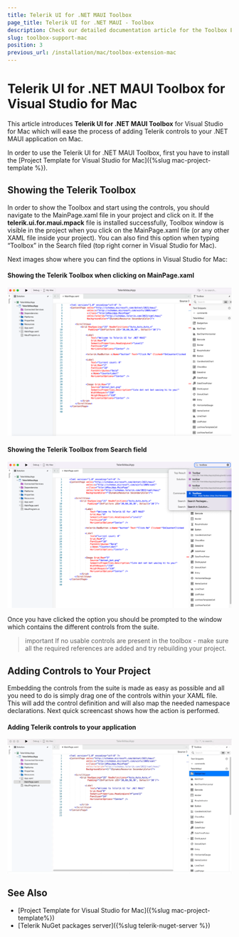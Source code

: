 ```yaml
---
title: Telerik UI for .NET MAUI Toolbox
page_title: Telerik UI for .NET MAUI - Toolbox
description: Check our detailed documentation article for the Toolbox Extension of Telerik UI for .NET MAUI on Mac.
slug: toolbox-support-mac
position: 3
previous_url: /installation/mac/toolbox-extension-mac
---
```


# Telerik UI for .NET MAUI Toolbox for Visual Studio for Mac

This article introduces **Telerik UI for .NET MAUI Toolbox** for Visual Studio for Mac which will ease the process of adding Telerik controls to your .NET MAUI application on Mac.

In order to use the Telerik UI for .NET MAUI Toolbox, first you have to install the [Project Template for Visual Studio for Mac]({%slug mac-project-template %}).

## Showing the Telerik Toolbox

In order to show the Toolbox and start using the controls, you should navigate to the MainPage.xaml file in your project and click on it. If the **telerik.ui.for.maui.mpack** file is installed successfully, Toolbox window is visible in the project when you click on the MainPage.xaml file (or any other XAML file inside your project). You can also find this option when typing “Toolbox” in the Search filed (top right corner in Visual Studio for Mac).

Next images show where you can find the options in Visual Studio for Mac:

#### Showing the Telerik Toolbox when clicking on MainPage.xaml
![Telerik .NET MAUI Toolbox](images/enabled_toolbox_mac.png)

#### Showing the Telerik Toolbox from Search field
![Telerik .NET MAUI Toolbox](images/search_toolbox_mac.png)

Once you have clicked the option you should be prompted to the window which contains the different controls from the suite.

>important If no usable controls are present in the toolbox - make sure all the required references are added and try rebuilding your project.

## Adding Controls to Your Project

Embedding the controls from the suite is made as easy as possible and all you need to do is simply drag one of the controls within your XAML file. This will add the control definition and will also map the needed namespace declarations. Next quick screencast shows how the action is performed.

#### Adding Telerik controls to your application
![](images/toolbox_mac.gif)

## See Also

- [Project Template for Visual Studio for Mac]({%slug mac-project-template%})
- [Telerik NuGet packages server]({%slug telerik-nuget-server %})
